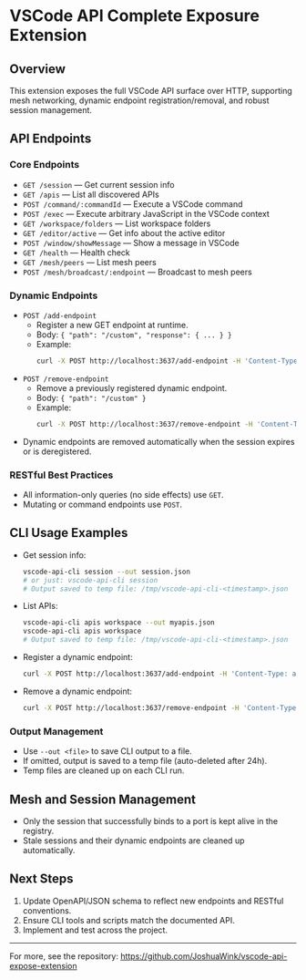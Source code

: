 # VSCode API Complete Exposure Extension

## Overview
This extension exposes the full VSCode API surface over HTTP, supporting mesh networking, dynamic endpoint registration/removal, and robust session management.

## API Endpoints

### Core Endpoints
- `GET /session` — Get current session info
- `GET /apis` — List all discovered APIs
- `POST /command/:commandId` — Execute a VSCode command
- `POST /exec` — Execute arbitrary JavaScript in the VSCode context
- `GET /workspace/folders` — List workspace folders
- `GET /editor/active` — Get info about the active editor
- `POST /window/showMessage` — Show a message in VSCode
- `GET /health` — Health check
- `GET /mesh/peers` — List mesh peers
- `POST /mesh/broadcast/:endpoint` — Broadcast to mesh peers

### Dynamic Endpoints
- `POST /add-endpoint`
  - Register a new GET endpoint at runtime.
  - Body: `{ "path": "/custom", "response": { ... } }`
  - Example:
    ```sh
    curl -X POST http://localhost:3637/add-endpoint -H 'Content-Type: application/json' -d '{"path": "/custom-hello", "response": {"message": "Hello!"}}'
    ```
- `POST /remove-endpoint`
  - Remove a previously registered dynamic endpoint.
  - Body: `{ "path": "/custom" }`
  - Example:
    ```sh
    curl -X POST http://localhost:3637/remove-endpoint -H 'Content-Type: application/json' -d '{"path": "/custom-hello"}'
    ```
- Dynamic endpoints are removed automatically when the session expires or is deregistered.

### RESTful Best Practices
- All information-only queries (no side effects) use `GET`.
- Mutating or command endpoints use `POST`.


## CLI Usage Examples
- Get session info:
  ```sh
  vscode-api-cli session --out session.json
  # or just: vscode-api-cli session
  # Output saved to temp file: /tmp/vscode-api-cli-<timestamp>.json
  ```
- List APIs:
  ```sh
  vscode-api-cli apis workspace --out myapis.json
  vscode-api-cli apis workspace
  # Output saved to temp file: /tmp/vscode-api-cli-<timestamp>.json
  ```
- Register a dynamic endpoint:
  ```sh
  curl -X POST http://localhost:3637/add-endpoint -H 'Content-Type: application/json' -d '{"path": "/custom-hello", "response": {"message": "Hello!"}}'
  ```
- Remove a dynamic endpoint:
  ```sh
  curl -X POST http://localhost:3637/remove-endpoint -H 'Content-Type: application/json' -d '{"path": "/custom-hello"}'
  ```

### Output Management
- Use `--out <file>` to save CLI output to a file.
- If omitted, output is saved to a temp file (auto-deleted after 24h).
- Temp files are cleaned up on each CLI run.

## Mesh and Session Management
- Only the session that successfully binds to a port is kept alive in the registry.
- Stale sessions and their dynamic endpoints are cleaned up automatically.

## Next Steps
1. Update OpenAPI/JSON schema to reflect new endpoints and RESTful conventions.
2. Ensure CLI tools and scripts match the documented API.
3. Implement and test across the project.

---

For more, see the repository: https://github.com/JoshuaWink/vscode-api-expose-extension
